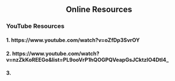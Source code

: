 <h2 align="center">Online Resources</h2>
<h3>YouTube Resources </h3>
<h4>1.  https://www.youtube.com/watch?v=oZfDp3SvrOY</h4>
<h4>2.  https://www.youtube.com/watch?v=nzZkKoREEGo&list=PL9ooVrP1hQOGPQVeapGsJCktzIO4DtI4_</h4>
<h4>3.  </h4>
